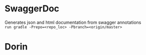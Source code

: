 # SwaggerDoc
Generates json and html documentation from swagger annotations  
`run gradle -Prepo=<repo_loc> -Pbranch=<origin/master>`

# Dorin
